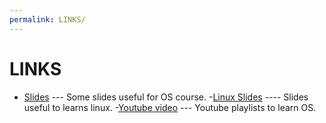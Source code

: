```yaml
---
permalink: LINKS/
---
```


# LINKS
- [Slides](https://www.os-book.com/OS10/slide-dir/) --- Some slides useful for OS course.
-[Linux Slides](https://osp4diss.vlsm.org/Welcome2GNULinux.html) ---- Slides useful to learns linux.
-[Youtube video](https://os.vlsm.org/playlists/) --- Youtube playlists to learn OS.
